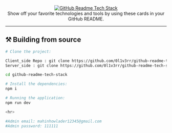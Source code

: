 <div align="center">
  <a href="https://github-readme-tech-stack.vercel.app">
   <img src="https://github-readme-tech-stack.vercel.app/api/cards?title=GitHub+Readme+Tech+Stack&align=center&titleAlign=center&fontSize=20&lineHeight=10&lineCount=2&theme=ayu&width=450&bg=%25230B0E14&titleColor=%231c9eff&line1=react%2Creact%2Cauto%3Btailwindcss%2Ctailwind%2Cauto%3Bprettier%2Cprettier%2Cauto%3B&lin" alt="GitHub Readme Tech Stack" />
  </a>
</div>

<div align="center">
  Show off your favorite technologies and tools by using these cards in your GitHub README.
</div>

<hr>

## ⚒️ Building from source

```sh
# Clone the project:

Client_side Repo : git clone https://github.com/0l1v3rr/github-readme-tech-stack.git
Server_side : git clone https://github.com/0l1v3rr/github-readme-tech-stack.git

cd github-readme-tech-stack

# Install the dependencies:
npm i

# Running the application:
npm run dev

<hr>

#Admin email: mahinhowlader12345@gmail.com
#Admin password: 111111
